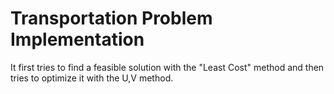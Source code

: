 # Transportation Problem Implementation
It first tries to find a feasible solution with the "Least Cost" method and then tries to optimize it with the U,V method.
